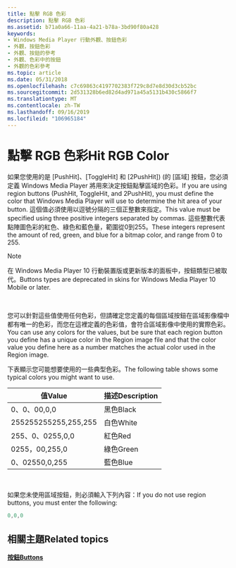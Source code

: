 ```yaml
---
title: 點擊 RGB 色彩
description: 點擊 RGB 色彩
ms.assetid: b71a0a66-11aa-4a21-b78a-3bd90f80a428
keywords:
- Windows Media Player 行動外觀、按鈕色彩
- 外觀，按鈕色彩
- 外觀、按鈕的參考
- 外觀、色彩中的按鈕
- 外觀的色彩參考
ms.topic: article
ms.date: 05/31/2018
ms.openlocfilehash: c7c69863c4197702383f729c8d7e8d30d3cb52bc
ms.sourcegitcommit: 2d531328b6ed82d4ad971a45a5131b430c5866f7
ms.translationtype: MT
ms.contentlocale: zh-TW
ms.lasthandoff: 09/16/2019
ms.locfileid: "106965184"
---
```

# <a name="hit-rgb-color"></a><span data-ttu-id="8bacd-108">點擊 RGB 色彩</span><span class="sxs-lookup"><span data-stu-id="8bacd-108">Hit RGB Color</span></span>

<span data-ttu-id="8bacd-109">如果您使用的是 [PushHit]、[ToggleHit] 和 [2PushHit])  (的 [區域] 按鈕，您必須定義 Windows Media Player 將用來決定按鈕點擊區域的色彩。</span><span class="sxs-lookup"><span data-stu-id="8bacd-109">If you are using region buttons (PushHit, ToggleHit, and 2PushHit), you must define the color that Windows Media Player will use to determine the hit area of your button.</span></span> <span data-ttu-id="8bacd-110">這個值必須使用以逗號分隔的三個正整數來指定。</span><span class="sxs-lookup"><span data-stu-id="8bacd-110">This value must be specified using three positive integers separated by commas.</span></span> <span data-ttu-id="8bacd-111">這些整數代表點陣圖色彩的紅色、綠色和藍色量，範圍從0到255。</span><span class="sxs-lookup"><span data-stu-id="8bacd-111">These integers represent the amount of red, green, and blue for a bitmap color, and range from 0 to 255.</span></span>

> [!Note]  
> <span data-ttu-id="8bacd-112">在 Windows Media Player 10 行動裝置版或更新版本的面板中，按鈕類型已被取代。</span><span class="sxs-lookup"><span data-stu-id="8bacd-112">Buttons types are deprecated in skins for Windows Media Player 10 Mobile or later.</span></span>

 

<span data-ttu-id="8bacd-113">您可以針對這些值使用任何色彩，但請確定您定義的每個區域按鈕在區域影像檔中都有唯一的色彩，而您在這裡定義的色彩值，會符合區域影像中使用的實際色彩。</span><span class="sxs-lookup"><span data-stu-id="8bacd-113">You can use any colors for the values, but be sure that each region button you define has a unique color in the Region image file and that the color value you define here as a number matches the actual color used in the Region image.</span></span>

<span data-ttu-id="8bacd-114">下表顯示您可能想要使用的一些典型色彩。</span><span class="sxs-lookup"><span data-stu-id="8bacd-114">The following table shows some typical colors you might want to use.</span></span>



| <span data-ttu-id="8bacd-115">值</span><span class="sxs-lookup"><span data-stu-id="8bacd-115">Value</span></span>       | <span data-ttu-id="8bacd-116">描述</span><span class="sxs-lookup"><span data-stu-id="8bacd-116">Description</span></span> |
|-------------|-------------|
| <span data-ttu-id="8bacd-117">0、0、0</span><span class="sxs-lookup"><span data-stu-id="8bacd-117">0,0,0</span></span>       | <span data-ttu-id="8bacd-118">黑色</span><span class="sxs-lookup"><span data-stu-id="8bacd-118">Black</span></span>       |
| <span data-ttu-id="8bacd-119">255255255</span><span class="sxs-lookup"><span data-stu-id="8bacd-119">255,255,255</span></span> | <span data-ttu-id="8bacd-120">白色</span><span class="sxs-lookup"><span data-stu-id="8bacd-120">White</span></span>       |
| <span data-ttu-id="8bacd-121">255、0、0</span><span class="sxs-lookup"><span data-stu-id="8bacd-121">255,0,0</span></span>     | <span data-ttu-id="8bacd-122">紅色</span><span class="sxs-lookup"><span data-stu-id="8bacd-122">Red</span></span>         |
| <span data-ttu-id="8bacd-123">0255，0</span><span class="sxs-lookup"><span data-stu-id="8bacd-123">0,255,0</span></span>     | <span data-ttu-id="8bacd-124">綠色</span><span class="sxs-lookup"><span data-stu-id="8bacd-124">Green</span></span>       |
| <span data-ttu-id="8bacd-125">0、0255</span><span class="sxs-lookup"><span data-stu-id="8bacd-125">0,0,255</span></span>     | <span data-ttu-id="8bacd-126">藍色</span><span class="sxs-lookup"><span data-stu-id="8bacd-126">Blue</span></span>        |



 

<span data-ttu-id="8bacd-127">如果您未使用區域按鈕，則必須輸入下列內容：</span><span class="sxs-lookup"><span data-stu-id="8bacd-127">If you do not use region buttons, you must enter the following:</span></span>


```C++
0,0,0

```



## <a name="related-topics"></a><span data-ttu-id="8bacd-128">相關主題</span><span class="sxs-lookup"><span data-stu-id="8bacd-128">Related topics</span></span>

<dl> <dt>

[<span data-ttu-id="8bacd-129">**按鈕**</span><span class="sxs-lookup"><span data-stu-id="8bacd-129">**Buttons**</span></span>](buttons.md)
</dt> </dl>

 

 




